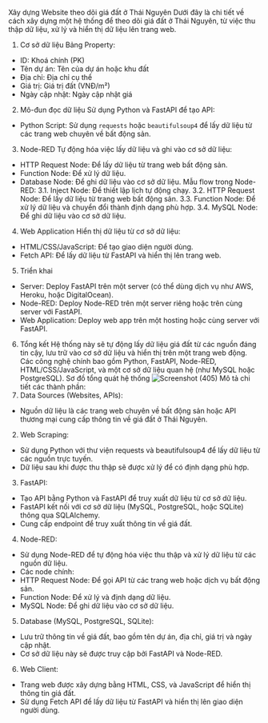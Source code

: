 Xây dựng Website theo dõi giá đất ở Thái Nguyên
Dưới đây là chi tiết về cách xây dựng một hệ thống để theo dõi giá đất ở Thái Nguyên, từ việc thu thập dữ liệu, xử lý và hiển thị dữ liệu lên trang web.
1. Cơ sở dữ liệu
Bảng Property:
- ID: Khoá chính (PK)
- Tên dự án: Tên của dự án hoặc khu đất
- Địa chỉ: Địa chỉ cụ thể
- Giá trị: Giá trị đất (VNĐ/m²)
- Ngày cập nhật: Ngày cập nhật giá
2. Mô-đun đọc dữ liệu
Sử dụng Python và FastAPI để tạo API:
- Python Script: Sử dụng `requests` hoặc `beautifulsoup4` để lấy dữ liệu từ các trang web chuyên về bất động sản.
3. Node-RED
Tự động hóa việc lấy dữ liệu và ghi vào cơ sở dữ liệu:
- HTTP Request Node: Để lấy dữ liệu từ trang web bất động sản.
- Function Node: Để xử lý dữ liệu.
- Database Node: Để ghi dữ liệu vào cơ sở dữ liệu.
Mẫu flow trong Node-RED:
3.1. Inject Node: Để thiết lập lịch tự động chạy.
3.2. HTTP Request Node: Để lấy dữ liệu từ trang web bất động sản.
3.3. Function Node: Để xử lý dữ liệu và chuyển đổi thành định dạng phù hợp.
3.4. MySQL Node: Để ghi dữ liệu vào cơ sở dữ liệu.
4. Web Application
Hiển thị dữ liệu từ cơ sở dữ liệu:
- HTML/CSS/JavaScript: Để tạo giao diện người dùng.
- Fetch API: Để lấy dữ liệu từ FastAPI và hiển thị lên trang web.
5. Triển khai
- Server: Deploy FastAPI trên một server (có thể dùng dịch vụ như AWS, Heroku, hoặc DigitalOcean).
- Node-RED: Deploy Node-RED trên một server riêng hoặc trên cùng server với FastAPI.
- Web Application: Deploy web app trên một hosting hoặc cùng server với FastAPI.
6. Tổng kết
Hệ thống này sẽ tự động lấy dữ liệu giá đất từ các nguồn đáng tin cậy, lưu trữ vào cơ sở dữ liệu và hiển thị trên một trang web động. Các công nghệ chính bao gồm Python, FastAPI, Node-RED, HTML/CSS/JavaScript, và một cơ sở dữ liệu quan hệ (như MySQL hoặc PostgreSQL).
Sơ đồ tổng quát hệ thống
![Screenshot (405)](https://github.com/nguyenphivu150102/theo-d-i-gi-t-Th-i-Nguy-n/assets/132656248/f24b21f7-c34f-417a-9544-e0e83f24258e)
Mô tả chi tiết các thành phần:
1. Data Sources (Websites, APIs):
- Nguồn dữ liệu là các trang web chuyên về bất động sản hoặc API thương mại cung cấp thông tin về giá đất ở Thái Nguyên.
2. Web Scraping:
- Sử dụng Python với thư viện requests và beautifulsoup4 để lấy dữ liệu từ các nguồn trực tuyến.
- Dữ liệu sau khi được thu thập sẽ được xử lý để có định dạng phù hợp.
3. FastAPI:
- Tạo API bằng Python và FastAPI để truy xuất dữ liệu từ cơ sở dữ liệu.
- FastAPI kết nối với cơ sở dữ liệu (MySQL, PostgreSQL, hoặc SQLite) thông qua SQLAlchemy.
- Cung cấp endpoint để truy xuất thông tin về giá đất.
4. Node-RED:
- Sử dụng Node-RED để tự động hóa việc thu thập và xử lý dữ liệu từ các nguồn dữ liệu.
- Các node chính:
 - HTTP Request Node: Để gọi API từ các trang web hoặc dịch vụ bất động sản.
 - Function Node: Để xử lý và định dạng dữ liệu.
 - MySQL Node: Để ghi dữ liệu vào cơ sở dữ liệu.
5. Database (MySQL, PostgreSQL, SQLite):
- Lưu trữ thông tin về giá đất, bao gồm tên dự án, địa chỉ, giá trị và ngày cập nhật.
- Cơ sở dữ liệu này sẽ được truy cập bởi FastAPI và Node-RED.
6. Web Client:
- Trang web được xây dựng bằng HTML, CSS, và JavaScript để hiển thị thông tin giá đất.
- Sử dụng Fetch API để lấy dữ liệu từ FastAPI và hiển thị lên giao diện người dùng.
